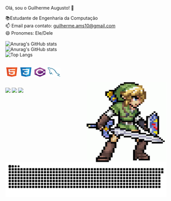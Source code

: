 Olá, sou o Guilherme Augusto! 👋

📚Estudante de Engenharia da Computação<br/>
📫 Email para contato: guilherme.ams10@gmail.com<br/>
😄 Pronomes: Ele/Dele<br/><br/>
![Anurag's GitHub stats](https://github-readme-stats.vercel.app/api?username=Guiggs67&show_icons=true&theme=radical)<br/>
![Anurag's GitHub stats](https://github-readme-stats.vercel.app/api?username=Guiggs67&show=reviews_answered&theme=radical)<br/>
![Top Langs](https://github-readme-stats.vercel.app/api/top-langs/?username=Guiggs67)

<div style="display: inline_block"><br>
  <img align="center" alt="Gui-HTML" height="30" width="40" src="https://raw.githubusercontent.com/devicons/devicon/master/icons/html5/html5-original.svg">
  <img align="center" alt="Gui-CSS" height="30" width="40" src="https://raw.githubusercontent.com/devicons/devicon/master/icons/css3/css3-original.svg">
  <img align="center" alt="Gui-Csharp" height="30" width="40" src="https://raw.githubusercontent.com/devicons/devicon/master/icons/csharp/csharp-original.svg">
  <img align="center" alt="Gui-Csharp" height="30" width="40" src="https://raw.githubusercontent.com/devicons/devicon/master/icons/mysql/mysql-original.svg">
</div><br/>

<div style="display: inline_block">
 <img align="right" alt="Gui-HTML" height="250" width="250" src="https://github.com/Guiggs67/Guiggs67/blob/main/Link.gif">  
</div><br/>

<div> 
  <a href="https://www.instagram.com/_guyiggs/" target="_blank"><img src="https://img.shields.io/badge/-Instagram-%23E4405F?style=for-the-badge&logo=instagram&logoColor=white" target="_blank"></a>
  <a href = "mailto:guilherme.ams10@gmail.com"><img src="https://img.shields.io/badge/-Gmail-%23333?style=for-the-badge&logo=gmail&logoColor=white" target="_blank"></a>
  <a href="https://www.linkedin.com/in/guilherme-augusto-84125a180/" target="_blank"><img src="https://img.shields.io/badge/-LinkedIn-%230077B5?style=for-the-badge&logo=linkedin&logoColor=white" target="_blank"></a> 
  
![snake gif](https://github.com/Guiggs67/Guiggs67/blob/main/.github/workflows/github-contribution-grid-snake-dark.svg)
